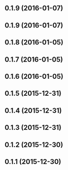 <a name="0.1.9"></a>
## 0.1.9 (2016-01-07)




<a name="0.1.9"></a>
## 0.1.9 (2016-01-07)




<a name="0.1.8"></a>
## 0.1.8 (2016-01-05)




<a name="0.1.7"></a>
## 0.1.7 (2016-01-05)




<a name="0.1.6"></a>
## 0.1.6 (2016-01-05)




<a name="0.1.5"></a>
## 0.1.5 (2015-12-31)




<a name="0.1.4"></a>
## 0.1.4 (2015-12-31)




<a name="0.1.3"></a>
## 0.1.3 (2015-12-31)




<a name="0.1.2"></a>
## 0.1.2 (2015-12-30)




<a name="0.1.1"></a>
## 0.1.1 (2015-12-30)




